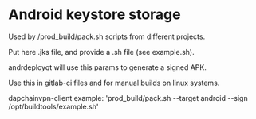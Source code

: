 
# Android keystore storage
Used by /prod_build/pack.sh scripts from different projects.

Put here .jks file, and provide a .sh file (see example.sh).

andrdeployqt will use this params to generate a signed APK. 

Use this in gitlab-ci files and for manual builds on linux systems.

dapchainvpn-client example: 'prod_build/pack.sh --target android --sign /opt/buildtools/example.sh'
